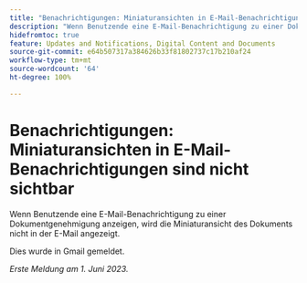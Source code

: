 ```yaml
---
title: "Benachrichtigungen: Miniaturansichten in E-Mail-Benachrichtigungen sind nicht sichtbar"
description: "Wenn Benutzende eine E-Mail-Benachrichtigung zu einer Dokumentgenehmigung anzeigen, wird die Miniaturansicht des Dokuments nicht in der E-Mail angezeigt."
hidefromtoc: true
feature: Updates and Notifications, Digital Content and Documents
source-git-commit: e64b507317a384626b33f81802737c17b210af24
workflow-type: tm+mt
source-wordcount: '64'
ht-degree: 100%

---
```



# Benachrichtigungen: Miniaturansichten in E-Mail-Benachrichtigungen sind nicht sichtbar

Wenn Benutzende eine E-Mail-Benachrichtigung zu einer Dokumentgenehmigung anzeigen, wird die Miniaturansicht des Dokuments nicht in der E-Mail angezeigt.

Dies wurde in Gmail gemeldet.

_Erste Meldung am 1. Juni 2023._
